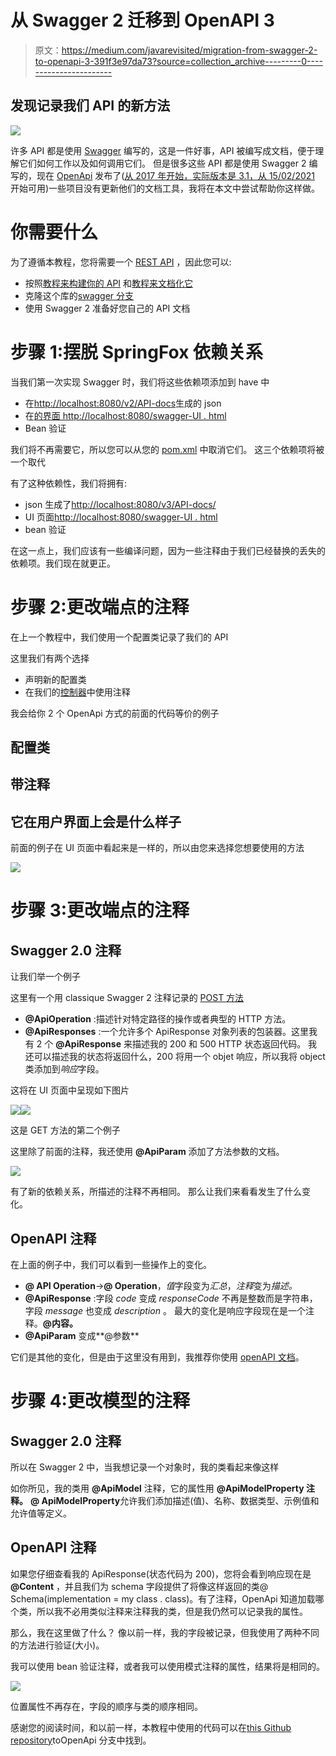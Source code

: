# 从 Swagger 2 迁移到 OpenAPI 3

> 原文：<https://medium.com/javarevisited/migration-from-swagger-2-to-openapi-3-391f3e97da73?source=collection_archive---------0----------------------->

## 发现记录我们 API 的新方法

![](img/36ae225882347e3b8d2b0a6a9d337487.png)

许多 API 都是使用 [Swagger](https://swagger.io/) 编写的，这是一件好事，API 被编写成文档，便于理解它们如何工作以及如何调用它们。
但是很多这些 API 都是使用 Swagger 2 编写的，现在 [OpenApi](https://swagger.io/specification/) 发布了([从 2017 年开始，实际版本是 3.1，从 15/02/2021](https://en.wikipedia.org/wiki/OpenAPI_Specification#Release_dates) 开始可用)一些项目没有更新他们的文档工具，我将在本文中尝试帮助你这样做。

# 你需要什么

为了遵循本教程，您将需要一个 [REST API](/javarevisited/top-5-books-and-courses-to-learn-restful-web-services-in-java-using-spring-mvc-and-spring-boot-79ec4b351d12?source=---------17------------------) ，因此您可以:

*   按照[教程来构建你的 API](/javarevisited/building-a-simple-rest-api-with-springboot-3f2e4b123ebb) 和[教程来文档化它](/javarevisited/documenting-your-api-with-swagger-c27a94104135)
*   克隆这个库的[swagger 分支](https://github.com/ErwanLT/HumanCloningFacilities)
*   使用 Swagger 2 准备好您自己的 API 文档

# 步骤 1:摆脱 SpringFox 依赖关系

当我们第一次实现 Swagger 时，我们将这些依赖项添加到 have 中

*   在[http://localhost:8080/v2/API-docs](http://localhost:8080/v2/api-docs)生成的 json
*   在[的界面 http://localhost:8080/swagger-UI . html](http://localhost:8080/swagger-ui.html)
*   Bean 验证

我们将不再需要它，所以您可以从您的 [pom.xml](https://maven.apache.org/guides/introduction/introduction-to-the-pom.html) 中取消它们。
这三个依赖项将被一个取代

有了这种依赖性，我们将拥有:

*   json 生成了[http://localhost:8080/v3/API-docs/](http://localhost:8080/v3/api-docs/)
*   UI 页面[http://localhost:8080/swagger-UI . html](http://localhost:8080/swagger-ui.html)
*   bean 验证

在这一点上，我们应该有一些编译问题，因为一些注释由于我们已经替换的丢失的依赖项。我们现在就更正。

# 步骤 2:更改端点的注释

在上一个教程中，我们使用一个配置类记录了我们的 API

这里我们有两个选择

*   声明新的配置类
*   在我们的[控制器](https://javarevisited.blogspot.com/2017/11/difference-between-component-service.html)中使用注释

我会给你 2 个 OpenApi 方式的前面的代码等价的例子

## 配置类

## 带注释

## 它在用户界面上会是什么样子

前面的例子在 UI 页面中看起来是一样的，所以由您来选择您想要使用的方法

![](img/52615d49bd1483e89434aa2462eef540.png)

# 步骤 3:更改端点的注释

## Swagger 2.0 注释

让我们举一个例子

这里有一个用 classique Swagger 2 注释记录的 [POST 方法](https://www.java67.com/2016/09/when-to-use-put-or-post-in-restful-web-services.html)

*   **@ApiOperation** :描述针对特定路径的操作或者典型的 HTTP 方法。
*   **@ApiResponses** :一个允许多个 ApiResponse 对象列表的包装器。这里我有 2 个 **@ApiResponse** 来描述我的 200 和 500 HTTP 状态返回代码。
    我还可以描述我的状态将返回什么，200 将用一个 objet 响应，所以我将 object 类添加到*响应*字段。

这将在 UI 页面中呈现如下图片

![](img/579725478349af6a1eb123facb7aa41e.png)![](img/a90b688cd5693291df6c1532935111a5.png)

这是 GET 方法的第二个例子

这里除了前面的注释，我还使用 **@ApiParam** 添加了方法参数的文档。

![](img/50875a198fd03a1ea3016f74034a82fe.png)

有了新的依赖关系，所描述的注释不再相同。
那么让我们来看看发生了什么变化。

## OpenAPI 注释

在上面的例子中，我们可以看到一些操作上的变化。

*   **@ API Operation**->**@ Operation**，*值*字段变为*汇总*，*注释*变为*描述。*
*   **@ApiResponse** :字段 *code* 变成 *responseCode* 不再是整数而是字符串，字段 *message* 也变成 *description* 。
    最大的变化是响应字段现在是一个注释。**@内容。**
*   **@ApiParam** 变成**@参数**

它们是其他的变化，但是由于这里没有用到，我推荐你使用 [openAPI 文档](https://springdoc.org/#Introduction)。

# 步骤 4:更改模型的注释

## Swagger 2.0 注释

所以在 Swagger 2 中，当我想记录一个对象时，我的类看起来像这样

如你所见，我的类用 **@ApiModel** 注释，它的属性用 **@ApiModelProperty 注释。** **@ ApiModelProperty**允许我们添加描述(值)、名称、数据类型、示例值和允许值等定义。

## OpenAPI 注释

如果您仔细查看我的 ApiResponse(状态代码为 200)，您将会看到响应现在是 **@Content** ，并且我们为 schema 字段提供了将像这样返回的类@ Schema(implementation = my class . class)。有了注释，OpenApi 知道加载哪个类，所以我不必用类似注释来注释我的类，但是我仍然可以记录我的属性。

那么，我在这里做了什么？
像以前一样，我的字段被记录，但我使用了两种不同的方法进行验证(大小)。

我可以使用 bean 验证注释，或者我可以使用模式注释的属性，结果将是相同的。

![](img/fab7242c02bf13dc37d7e0d111359afe.png)

位置属性不再存在，字段的顺序与类的顺序相同。

感谢您的阅读时间，和以前一样，本教程中使用的代码可以在[this Github repository](https://github.com/ErwanLT/HumanCloningFacilities)toOpenApi 分支中找到。